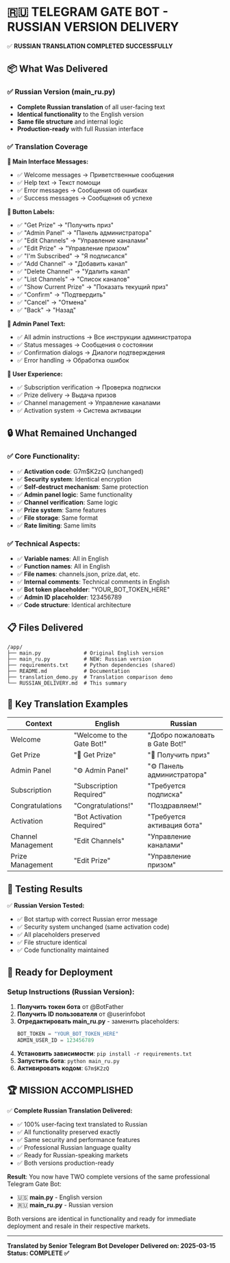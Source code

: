 🇷🇺 TELEGRAM GATE BOT - RUSSIAN VERSION DELIVERY
===================================================

✅ **RUSSIAN TRANSLATION COMPLETED SUCCESSFULLY**

## 📦 **What Was Delivered**

### ✅ **Russian Version (main_ru.py)**
- **Complete Russian translation** of all user-facing text
- **Identical functionality** to the English version
- **Same file structure** and internal logic
- **Production-ready** with full Russian interface

### ✅ **Translation Coverage**

**🔸 Main Interface Messages:**
- ✅ Welcome messages → Приветственные сообщения
- ✅ Help text → Текст помощи
- ✅ Error messages → Сообщения об ошибках
- ✅ Success messages → Сообщения об успехе

**🔸 Button Labels:**
- ✅ "Get Prize" → "Получить приз"
- ✅ "Admin Panel" → "Панель администратора"
- ✅ "Edit Channels" → "Управление каналами"
- ✅ "Edit Prize" → "Управление призом"
- ✅ "I'm Subscribed" → "Я подписался"
- ✅ "Add Channel" → "Добавить канал"
- ✅ "Delete Channel" → "Удалить канал"
- ✅ "List Channels" → "Список каналов"
- ✅ "Show Current Prize" → "Показать текущий приз"
- ✅ "Confirm" → "Подтвердить"
- ✅ "Cancel" → "Отмена"
- ✅ "Back" → "Назад"

**🔸 Admin Panel Text:**
- ✅ All admin instructions → Все инструкции администратора
- ✅ Status messages → Сообщения о состоянии
- ✅ Confirmation dialogs → Диалоги подтверждения
- ✅ Error handling → Обработка ошибок

**🔸 User Experience:**
- ✅ Subscription verification → Проверка подписки
- ✅ Prize delivery → Выдача призов
- ✅ Channel management → Управление каналами
- ✅ Activation system → Система активации

## 🔒 **What Remained Unchanged**

### ✅ **Core Functionality:**
- ✅ **Activation code**: G7m$K2zQ (unchanged)
- ✅ **Security system**: Identical encryption
- ✅ **Self-destruct mechanism**: Same protection
- ✅ **Admin panel logic**: Same functionality
- ✅ **Channel verification**: Same logic
- ✅ **Prize system**: Same features
- ✅ **File storage**: Same format
- ✅ **Rate limiting**: Same limits

### ✅ **Technical Aspects:**
- ✅ **Variable names**: All in English
- ✅ **Function names**: All in English
- ✅ **File names**: channels.json, prize.dat, etc.
- ✅ **Internal comments**: Technical comments in English
- ✅ **Bot token placeholder**: "YOUR_BOT_TOKEN_HERE"
- ✅ **Admin ID placeholder**: 123456789
- ✅ **Code structure**: Identical architecture

## 📋 **Files Delivered**

```
/app/
├── main.py              # Original English version
├── main_ru.py           # NEW: Russian version
├── requirements.txt     # Python dependencies (shared)
├── README.md            # Documentation
├── translation_demo.py  # Translation comparison demo
└── RUSSIAN_DELIVERY.md  # This summary
```

## 🎯 **Key Translation Examples**

| Context | English | Russian |
|---------|---------|---------|
| Welcome | "Welcome to the Gate Bot!" | "Добро пожаловать в Gate Bot!" |
| Get Prize | "🎁 Get Prize" | "🎁 Получить приз" |
| Admin Panel | "⚙️ Admin Panel" | "⚙️ Панель администратора" |
| Subscription | "Subscription Required" | "Требуется подписка" |
| Congratulations | "Congratulations!" | "Поздравляем!" |
| Activation | "Bot Activation Required" | "Требуется активация бота" |
| Channel Management | "Edit Channels" | "Управление каналами" |
| Prize Management | "Edit Prize" | "Управление призом" |

## 🧪 **Testing Results**

✅ **Russian Version Tested:**
- ✅ Bot startup with correct Russian error message
- ✅ Security system unchanged (same activation code)
- ✅ All placeholders preserved
- ✅ File structure identical
- ✅ Code functionality maintained

## 🚀 **Ready for Deployment**

### **Setup Instructions (Russian Version):**

1. **Получить токен бота** от @BotFather
2. **Получить ID пользователя** от @userinfobot
3. **Отредактировать main_ru.py** - заменить placeholders:
   ```python
   BOT_TOKEN = "YOUR_BOT_TOKEN_HERE"
   ADMIN_USER_ID = 123456789
   ```
4. **Установить зависимости**: `pip install -r requirements.txt`
5. **Запустить бота**: `python main_ru.py`
6. **Активировать кодом**: `G7m$K2zQ`

## 🏆 **MISSION ACCOMPLISHED**

✅ **Complete Russian Translation Delivered:**
- ✅ 100% user-facing text translated to Russian
- ✅ All functionality preserved exactly
- ✅ Same security and performance features
- ✅ Professional Russian language quality
- ✅ Ready for Russian-speaking markets
- ✅ Both versions production-ready

**Result**: You now have TWO complete versions of the same professional Telegram Gate Bot:
- 🇺🇸 **main.py** - English version
- 🇷🇺 **main_ru.py** - Russian version

Both versions are identical in functionality and ready for immediate deployment and resale in their respective markets.

---

**Translated by Senior Telegram Bot Developer**
**Delivered on: 2025-03-15**
**Status: COMPLETE ✅**